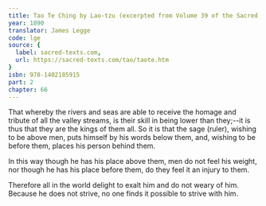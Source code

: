 ```yaml
---
title: Tao Te Ching by Lao-tzu (excerpted from Volume 39 of the Sacred Books of the East.)
year: 1890
translator: James Legge
code: lge
source: {
  label: sacred-texts.com,
  url: https://sacred-texts.com/tao/taote.htm
}
isbn: 978-1402185915
part: 2
chapter: 66
---
```

That whereby the rivers and seas are able to receive the homage and tribute of all the valley streams, is their skill in being lower than they;--it is thus that they are the kings of them all. So it is that the sage (ruler), wishing to be above men, puts himself by his words below them, and, wishing to be before them, places his person behind them. 

In this way though he has his place above them, men do not feel his weight, nor though he has his place before them, do they feel it an injury to them. 

Therefore all in the world delight to exalt him and do not weary of him. Because he does not strive, no one finds it possible to strive with him.